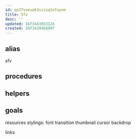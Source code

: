 ```yaml
---
id: qo27voeuo63siiyqtefuynm
title: Sfv
desc: ''
updated: 1673443053124
created: 1673439366997
---
```

## alias
  sfv

## procedures
## helpers
## goals
resources
  stylings:
    font
    transition
    thumbnail
    cursor
    backdrop
  
links
